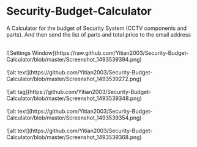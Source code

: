 # Security-Budget-Calculator

A Calculator for the budget of Security System (CCTV components and parts). And then send the list of parts and total price to the email address

<br>
![Settings Window](https://raw.github.com/Yitian2003/Security-Budget-Calculator/blob/master/Screenshot_1493539394.png)
</br>
<br>
![alt text](https://github.com/Yitian2003/Security-Budget-Calculator/blob/master/Screenshot_1493539272.png)
</br>
<br>
![alt tag](https://github.com/Yitian2003/Security-Budget-Calculator/blob/master/Screenshot_1493539348.png)
</br>
<br>
![alt text](https://github.com/Yitian2003/Security-Budget-Calculator/blob/master/Screenshot_1493539354.png)
</br>
<br>
![alt text](https://github.com/Yitian2003/Security-Budget-Calculator/blob/master/Screenshot_1493539368.png)
</br>
